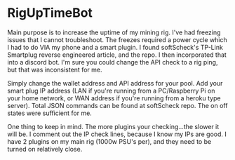 # RigUpTimeBot

Main purpose is to increase the uptime of my mining rig.  I've had freezing issues that I cannot troubleshoot. The freezes required
a power cycle which I had to do VIA my phone and a smart plugin.  I found softScheck's TP-Link Smartplug reverse engineered article, and
the repo.  I then incorporated that into a discord bot.  I'm sure you could change the API check to a rig ping, but that was inconsistent
for me.

Simply change the wallet address and API address for your pool.  Add your smart plug IP address (LAN if you're running from a PC/Raspberry Pi on  your home network, or WAN address if you're running from a heroku type server).  Total JSON commands can be found at softScheck repo. The on off states were sufficient for me.

One thing to keep in mind.  The more plugins your checking...the slower it will be. I comment out the IP check lines, because I know my IPs are good.  I have 2 plugins on my main rig (1000w PSU's per), and they need to be turned on relatively close.
